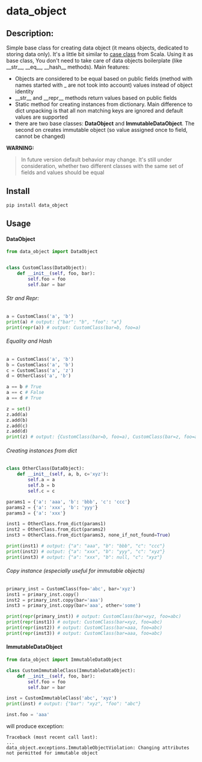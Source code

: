 # data_object

## Description:

Simple base class for creating data object (it means objects, dedicated to storing data only). 
It's a little bit similar to [case class](https://docs.scala-lang.org/tour/case-classes.html) from Scala.
Using it as base class, You don't need to take care of data objects boilerplate (like \_\_str\_\_, \_\_eq\_\_, \_\_hash\_\_ methods).
Main features:
* Objects are considered to be equal based on public fields (method with names started with _ are not took into account) values instead of object identity
* \_\_str\_\_ and \_\_repr\_\_ methods return values based on public fields
* Static method for creating instances from dictionary. Main difference to dict unpacking is that all non matching keys are ignored and default values are supported
* there are two base classes: **DataObject** and **ImmutableDataObject**. The second on creates immutable object (so value assigned once to field, cannot be changed)

**WARNING:**
> In future version default behavior may change. It's still under consideration, whether two different classes with the same set of fields and values should be equal

## Install

`pip install data_object`

## Usage

#### DataObject

```python
from data_object import DataObject


class CustomClass(DataObject):
    def __init__(self, foo, bar):
        self.foo = foo
        self.bar = bar
```

###### Str and Repr:

```python
a = CustomClass('a', 'b')
print(a) # output: {"bar": "b", "foo": "a"}
print(repr(a)) # output: CustomClass(bar=b, foo=a)
```

###### Equality and Hash

```python
a = CustomClass('a', 'b')
b = CustomClass('a', 'b')
c = CustomClass('a', 'z')
d = OtherClass('a', 'b')

a == b # True
a == c # False
a == d # True

z = set()
z.add(a)
z.add(b)
z.add(c)
z.add(d)
print(z) # output: {CustomClass(bar=b, foo=a), CustomClass(bar=z, foo=a)}
```

###### Creating instances from dict

```python
class OtherClass(DataObject):
    def __init__(self, a, b, c='xyz'):
        self.a = a
        self.b = b
        self.c = c

params1 = {'a': 'aaa', 'b': 'bbb', 'c': 'ccc'}
params2 = {'a': 'xxx', 'b': 'yyy'}
params3 = {'a': 'xxx'}

inst1 = OtherClass.from_dict(params1)
inst2 = OtherClass.from_dict(params2)
inst3 = OtherClass.from_dict(params3, none_if_not_found=True)

print(inst1) # output: {"a": "aaa", "b": "bbb", "c": "ccc"}
print(inst2) # output: {"a": "xxx", "b": "yyy", "c": "xyz"}
print(inst3) # output: {"a": "xxx", "b": null, "c": "xyz"}
```

###### Copy instance (especially useful for immutable objects)

```python
primary_inst = CustomClass(foo='abc', bar='xyz')
inst1 = primary_inst.copy()
inst2 = primary_inst.copy(bar='aaa')
inst3 = primary_inst.copy(bar='aaa', other='some')

print(repr(primary_inst)) # output: CustomClass(bar=xyz, foo=abc)
print(repr(inst1)) # output: CustomClass(bar=xyz, foo=abc)
print(repr(inst2)) # output: CustomClass(bar=aaa, foo=abc)
print(repr(inst3)) # output: CustomClass(bar=aaa, foo=abc)
```

#### ImmutableDataObject

```python
from data_object import ImmutableDataObject

class CustomImmutableClass(ImmutableDataObject):
    def __init__(self, foo, bar):
        self.foo = foo
        self.bar = bar

inst = CustomImmutableClass('abc', 'xyz')
print(inst) # output: {"bar": "xyz", "foo": "abc"}

inst.foo = 'aaa'
```

will produce exception:

```
Traceback (most recent call last):
...
data_object.exceptions.ImmutableObjectViolation: Changing attributes not permitted for immutable object
```